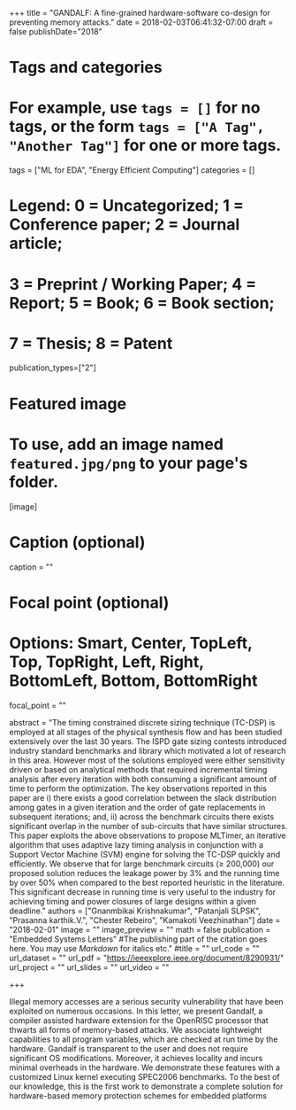 +++
title = "GANDALF: A fine-grained hardware-software co-design for preventing memory attacks."
date = 2018-02-03T06:41:32-07:00
draft = false
publishDate="2018"
# Tags and categories
# For example, use `tags = []` for no tags, or the form `tags = ["A Tag", "Another Tag"]` for one or more tags.
tags = ["ML for EDA", "Energy Efficient Computing"]
categories = []
# Legend: 0 = Uncategorized; 1 = Conference paper; 2 = Journal article;
# 3 = Preprint / Working Paper; 4 = Report; 5 = Book; 6 = Book section;
# 7 = Thesis; 8 = Patent
publication_types=["2"]

# Featured image
# To use, add an image named `featured.jpg/png` to your page's folder. 
[image]
  # Caption (optional)
  caption = ""

  # Focal point (optional)
  # Options: Smart, Center, TopLeft, Top, TopRight, Left, Right, BottomLeft, Bottom, BottomRight
  focal_point = ""

abstract = "The timing constrained discrete sizing technique (TC-DSP) is employed at all stages of the physical synthesis flow and has been studied extensively over the last 30 years. The ISPD gate sizing contests introduced industry standard benchmarks and library which motivated a lot of research in this area. However most of the solutions employed were either sensitivity driven or based on analytical methods that required incremental timing analysis after every iteration with both consuming a significant amount of time to perform the optimization. The key observations reported in this paper are i) there exists a good correlation between the slack distribution among gates in a given iteration and the order of gate replacements in subsequent iterations; and, ii) across the benchmark circuits there exists significant overlap in the number of sub-circuits that have similar structures. This paper exploits the above observations to propose MLTimer, an iterative algorithm that uses adaptive lazy timing analysis in conjunction with a Support Vector Machine (SVM) engine for solving the TC-DSP quickly and efficiently. We observe that for large benchmark circuits (≥ 200,000) our proposed solution reduces the leakage power by 3% and the running time by over 50% when compared to the best reported heuristic in the literature. This significant decrease in running time is very useful to the industry for achieving timing and power closures of large designs within a given deadline."
authors = ["Gnanmbikai Krishnakumar", "Patanjali SLPSK", "Prasanna karthik.V.", "Chester Rebeiro", "Kamakoti Veezhinathan"]
date = "2018-02-01"
image = ""
image_preview = ""
math = false
publication = "Embedded Systems Letters"
#The publishing part of the citation goes here. You may use *Markdown* for italics etc."
#title = ""
url_code = ""
url_dataset = ""
url_pdf = "https://ieeexplore.ieee.org/document/8290931/"
url_project = ""
url_slides = ""
url_video = ""

+++

Illegal memory accesses are a serious security vulnerability that have been exploited on numerous occasions. In this letter, we present Gandalf, a compiler assisted hardware extension for the OpenRISC processor that thwarts all forms of memory-based attacks. We associate lightweight capabilities to all program variables, which are checked at run time by the hardware. Gandalf is transparent to the user and does not require significant OS modifications. Moreover, it achieves locality and incurs minimal overheads in the hardware. We demonstrate these features with a customized Linux kernel executing SPEC2006 benchmarks. To the best of our knowledge, this is the first work to demonstrate a complete solution for hardware-based memory protection schemes for embedded platforms
